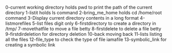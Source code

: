 0-current working directory holds pwd to print the path of the current directory
1-listit holds ls command
2-bring_me_home holds cd /home/root command
3-Display current directory contents in a long format
4-listmorefiles
5-list files digit only
6-firstdirectory to create a directory in /tmp/
7-movethatfile to move a file betty
8-firstdelete to delete a file betty
9-firstdirdeletion for directory deletion
10-back moving back 
11-lists listing all the files
12-file_type to check the type of file iamafile
13-symbolic_link for creating a symbolic link
